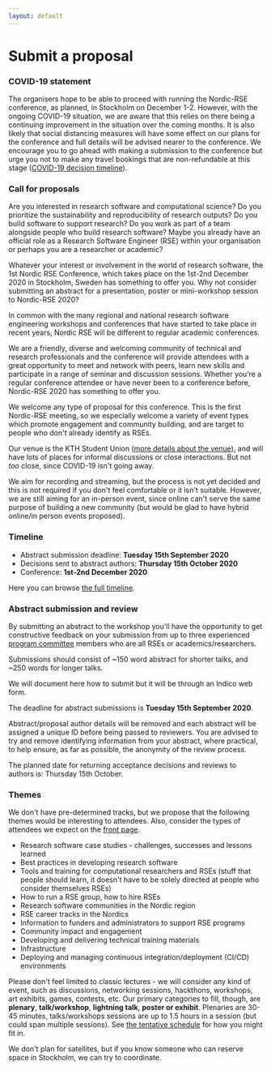 ```yaml
---
layout: default
---
```


# Submit a proposal


### COVID-19 statement

The organisers hope to be able to proceed with running
the Nordic-RSE conference, as planned, in Stockholm on December 1-2.
However, with the ongoing COVID-19 situation, we are aware that this relies on
there being a continuing improvement in the situation over the coming months.
It is also likely that social distancing measures will have some effect on our
plans for the conference and full details will be advised nearer to the
conference. We encourage you to go ahead with making a submission to the
conference but urge you not to make any travel bookings that are non-refundable
at this stage ([COVID-19 decision timeline](/conference/timeline/)).


### Call for proposals

Are you interested in research software and computational science? Do you
prioritize the sustainability and reproducibility of research outputs? Do you
build software to support research? Do you work as part of a team alongside
people who build research software? Maybe you already have an official role as
a Research Software Engineer (RSE) within your organisation or perhaps you are
a researcher or academic? 

Whatever your interest or involvement in the world of research software, the
1st Nordic RSE Conference, which takes place on the 1st-2nd December 2020 in
Stockholm, Sweden has something to offer you. Why not consider submitting an
abstract for a presentation, poster or mini-workshop session to Nordic-RSE
2020?

In common with the many regional and national research software engineering
workshops and conferences that have started to take place in recent years,
Nordic RSE will be different to regular academic conferences. 

We are a friendly, diverse and welcoming community of technical and research
professionals and the conference will provide attendees with a great
opportunity to meet and network with peers, learn new skills and participate in
a range of seminar and discussion sessions. Whether you’re a regular conference
attendee or have never been to a conference before, Nordic-RSE 2020 has
something to offer you.

We welcome any type of proposal for this conference.  This is the
first Nordic-RSE meeting, so we especially welcome a variety of event
types which promote engagement and community building, and are target
to people who don't already identify as RSEs.

Our venue is the KTH Student Union ([more details about the venue](/conference/practical/#venue)),
and will have lots of places for
informal discussions or close interactions.  But not *too* close,
since COVID-19 isn't going away.

We aim for recording and streaming, but the process is not yet decided
and this is not required if you don't feel comfortable or it isn't
suitable.  However, we are still aiming for an in-person event, since
online can't serve the same purpose of building a new community (but
would be glad to have hybrid online/in person events proposed).


### Timeline

- Abstract submission deadline: **Tuesday 15th September 2020**
- Decisions sent to abstract authors: **Thursday 15th October 2020**
- Conference: **1st-2nd December 2020**

Here you can browse [the full timeline](/conference/timeline/).


### Abstract submission and review

By submitting an abstract to the workshop you'll have the opportunity to get
constructive feedback on your submission from up to three experienced
[program committee](/conference/team/) members who are all RSEs or academics/researchers.

Submissions should consist of ~150 word abstract for
shorter talks, and ~250 words for longer talks.

<div class="alert alert-dismissible alert-warning">
  <p>
    We will document here how to submit but it will be through an Indico web
    form.
  </p>
</div>

The deadline for abstract submissions is **Tuesday 15th September 2020**.

Abstract/proposal author details will be removed and each abstract will be
assigned a unique ID before being passed to reviewers. You are advised to try
and remove identifying information from your abstract, where practical, to help
ensure, as far as possible, the anonymity of the review process.

The planned date for returning acceptance decisions and reviews to authors is:
Thursday 15th October.


### Themes

We don't have pre-determined tracks, but we propose that the following
themes would be interesting to attendees.  Also, consider the types of
attendees we expect on the [front page](/conference/).

- Research software case studies - challenges, successes and lessons learned
- Best practices in developing research software
- Tools and training for computational researchers and RSEs
  (stuff that people should learn, it doesn't have to be solely directed at
  people who consider themselves RSEs)
- How to run a RSE group, how to hire RSEs
- Research software communities in the Nordic region
- RSE career tracks in the Nordics
- Information to funders and administrators to support RSE programs
- Community impact and engagement
- Developing and delivering technical training materials
- Infrastructure
- Deploying and managing continuous integration/deployment (CI/CD) environments

Please don't feel limited to classic lectures - we will consider any
kind of event, such as discussions, networking sessions, hackthons,
workshops, art exhibits, games, contests, etc.  Our primary categories
to fill, though, are **plenary**, **talk/workshop**, **lightning
talk**, **poster or exhibit**.  Plenaries are 30-45 minutes,
talks/workshops sessions are up to 1.5 hours in a session (but could
span multiple sessions).  See [the tentative
schedule](/conference/schedule/) for how you might fit in.

We don't plan for satellites, but if you know someone who can reserve
space in Stockholm, we can try to coordinate.

